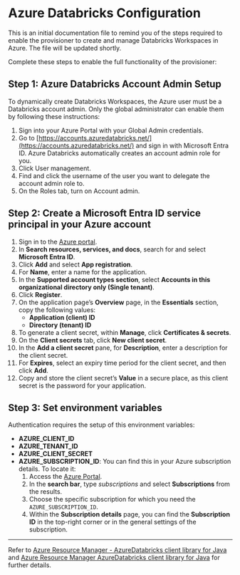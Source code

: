 # Azure Databricks Configuration

This is an initial documentation file to remind you of the steps required to enable the provisioner to create and manage Databricks Workspaces in Azure. The file will be updated shortly.

Complete these steps to enable the full functionality of the provisioner:

## Step 1: Azure Databricks Account Admin Setup

To dynamically create Databricks Workspaces, the Azure user must be a Databricks account admin. Only the global administrator can enable them by following these instructions:

1. Sign into your Azure Portal with your Global Admin credentials.
2. Go to [https://accounts.azuredatabricks.net/](https://accounts.azuredatabricks.net/) and sign in with Microsoft Entra ID. Azure Databricks automatically creates an account admin role for you.
3. Click User management.
4. Find and click the username of the user you want to delegate the account admin role to.
5. On the Roles tab, turn on Account admin.

## Step 2: Create a Microsoft Entra ID service principal in your Azure account
1. Sign in to the [Azure portal](https://portal.azure.com/#home).
2. In **Search resources, services, and docs**, search for and select **Microsoft Entra ID**.
3. Click **Add** and select **App registration**.
4. For **Name**, enter a name for the application.
5. In the **Supported account types section**, select **Accounts in this organizational directory only (Single tenant)**.
6. Click **Register**.
7. On the application page’s **Overview** page, in the **Essentials** section, copy the following values:
   - **Application (client) ID**
   - **Directory (tenant) ID**
8. To generate a client secret, within **Manage**, click **Certificates & secrets**.
9. On the **Client secrets** tab, click **New client secret**.
10. In the **Add a client secret** pane, for **Description**, enter a description for the client secret.
11. For **Expires**, select an expiry time period for the client secret, and then click **Add**.
12. Copy and store the client secret’s **Value** in a secure place, as this client secret is the password for your application.

## Step 3: Set environment variables

Authentication requires the setup of this environment variables:
- **AZURE_CLIENT_ID**
- **AZURE_TENANT_ID**
- **AZURE_CLIENT_SECRET**
- **AZURE_SUBSCRIPTION_ID**: You can find this in your Azure subscription details. To locate it:
   1. Access the [Azure Portal](https://portal.azure.com/).
   2. In the **search bar**, type *subscriptions* and select **Subscriptions** from the results.
   3. Choose the specific subscription for which you need the `AZURE_SUBSCRIPTION_ID`.
   4. Within the **Subscription details** page, you can find the **Subscription ID** in the top-right corner or in the general settings of the subscription.


---


Refer to [Azure Resource Manager - AzureDatabricks client library for Java](https://learn.microsoft.com/en-us/java/api/overview/azure/resourcemanager-databricks-readme?view=azure-java-preview) and [Azure Resource Manager AzureDatabricks client library for Java](https://github.com/Azure/azure-sdk-for-java/tree/main/sdk/resourcemanager) for further details.
